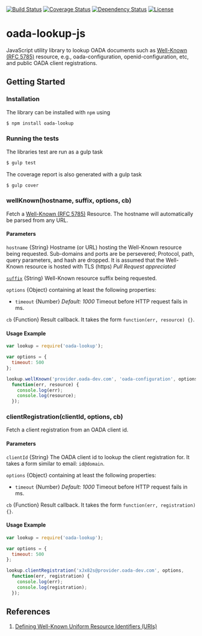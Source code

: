 [![Build Status](https://travis-ci.org/OADA/oada-lookup-js.svg)](https://travis-ci.org/OADA/oada-lookup-js)
[![Coverage Status](https://coveralls.io/repos/OADA/oada-lookup-js/badge.png?branch=master)](https://coveralls.io/r/OADA/oada-lookup-js?branch=master)
[![Dependency Status](https://david-dm.org/oada/oada-lookup-js.svg)](https://david-dm.org/oada/oada-lookup-js)
[![License](http://img.shields.io/:license-Apache%202.0-green.svg)](http://www.apache.org/licenses/LICENSE-2.0.html)

oada-lookup-js
==============
JavaScript utility library to lookup OADA documents such as [Well-Known (RFC
5785)][well-known] resource, e.g., oada-configuration, openid-configuration,
etc, and public OADA client registrations.

Getting Started
---------------

### Installation ###
The library can be installed with `npm` using
```sh
$ npm install oada-lookup
```

### Running the tests ###
The libraries test are run as a gulp task
```sh
$ gulp test
```

The coverage report is also generated with a gulp task
```sh
$ gulp cover
```

### wellKnown(hostname, suffix, options, cb) ###
Fetch a [Well-Known (RFC 5785)][well-known] Resource. The hostname will
automatically be parsed from any URL.

#### Parameters ####
`hostname` {String} Hostname (or URL) hosting the Well-Known resource being
requested. Sub-domains and ports are be persevered; Protocol, path, query
parameters, and hash are dropped. It is assumed that the Well-Known resource is
hosted with TLS (https) *Pull Request appreciated*

[`suffix`][] {String} Well-Known resource suffix being requested.

`options` {Object} containing at least the following properties:

* `timeout` {Number} *Default: 1000* Timeout before HTTP request fails in ms.

`cb` {Function} Result callback. It takes the form `function(err, resource) {}`.

#### Usage Example ####
```javascript
var lookup = require('oada-lookup');

var options = {
  timeout: 500
};

lookup.wellKnown('provider.oada-dev.com', 'oada-configuration', options,
  function(err, resource) {
    console.log(err);
    console.log(resource);
  });
```

### clientRegistration(clientId, options, cb) ###
Fetch a client registration from an OADA client id.

#### Parameters ####
`clientId` {String} The OADA client id to lookup the client registration for. It
takes a form similar to email: `id@domain`.

`options` {Object} containing at least the following properties:

* `timeout` {Number} *Default: 1000* Timeout before HTTP request fails in ms.

`cb` {Function} Result callback. It takes the form `function(err, registration){}`.

#### Usage Example ####
```javascript
var lookup = require('oada-lookup');

var options = {
  timeout: 500
};

lookup.clientRegistration('xJx82s@provider.oada-dev.com', options,
  function(err, registration) {
    console.log(err);
    console.log(registration);
  });
```

References
----------

[well-known]: http://tools.ietf.org/html/rfc5785
1. [Defining Well-Known Uniform Resource Identifiers (URIs)][well-known]

[`suffix`]: http://tools.ietf.org/html/rfc5785#section-5.1.1 "RFC5785 Section 5.1.1"
